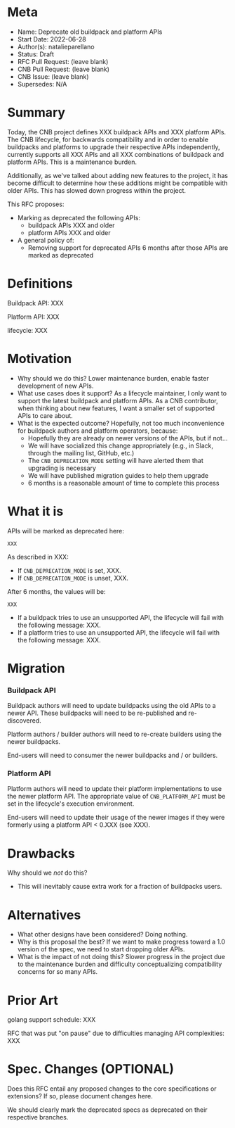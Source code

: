 # Meta

[meta]: #meta

- Name: Deprecate old buildpack and platform APIs
- Start Date: 2022-06-28
- Author(s): natalieparellano
- Status: Draft <!-- Acceptable values: Draft, Approved, On Hold, Superseded -->
- RFC Pull Request: (leave blank)
- CNB Pull Request: (leave blank)
- CNB Issue: (leave blank)
- Supersedes: N/A

# Summary

[summary]: #summary

Today, the CNB project defines XXX buildpack APIs and XXX platform APIs. The CNB lifecycle, for backwards compatibility
and in order to enable buildpacks and platforms to upgrade their respective APIs independently, currently supports all
XXX APIs and all XXX combinations of buildpack and platform APIs. This is a maintenance burden.

Additionally, as we've talked about adding new features to the project, it has become difficult to determine how these
additions might be compatible with older APIs. This has slowed down progress within the project.

This RFC proposes:

* Marking as deprecated the following APIs:
    * buildpack APIs XXX and older
    * platform APIs XXX and older
* A general policy of:
    * Removing support for deprecated APIs 6 months after those APIs are marked as deprecated

# Definitions

[definitions]: #definitions

Buildpack API: XXX

Platform API: XXX

lifecycle: XXX

# Motivation

[motivation]: #motivation

- Why should we do this? Lower maintenance burden, enable faster development of new APIs.
- What use cases does it support? As a lifecycle maintainer, I only want to support the latest buildpack and platform
  APIs. As a CNB contributor, when thinking about new features, I want a smaller set of supported APIs to care about.
- What is the expected outcome? Hopefully, not too much inconvenience for buildpack authors and platform operators,
  because:
    - Hopefully they are already on newer versions of the APIs, but if not...
    - We will have socialized this change appropriately (e.g., in Slack, through the mailing list, GitHub, etc.)
    - The `CNB_DEPRECATION_MODE` setting will have alerted them that upgrading is necessary
    - We will have published migration guides to help them upgrade
    - 6 months is a reasonable amount of time to complete this process

# What it is

[what-it-is]: #what-it-is

APIs will be marked as deprecated here:

```
XXX
```

As described in XXX:

* If `CNB_DEPRECATION_MODE` is set, XXX.
* If `CNB_DEPRECATION_MODE` is unset, XXX.

After 6 months, the values will be:

```
XXX
```

* If a buildpack tries to use an unsupported API, the lifecycle will fail with the following message: XXX.
* If a platform tries to use an unsupported API, the lifecycle will fail with the following message: XXX.

# Migration

[migration]: #migration

### Buildpack API

Buildpack authors will need to update buildpacks using the old APIs to a newer API. These buildpacks will need to be
re-published and re-discovered.

Platform authors / builder authors will need to re-create builders using the newer buildpacks.

End-users will need to consumer the newer buildpacks and / or builders.

### Platform API

Platform authors will need to update their platform implementations to use the newer platform API. The appropriate value
of `CNB_PLATFORM_API` must be set in the lifecycle's execution environment.

End-users will need to update their usage of the newer images if they were formerly using a platform API < 0.XXX (see
XXX).

# Drawbacks

[drawbacks]: #drawbacks

Why should we *not* do this?

* This will inevitably cause extra work for a fraction of buildpacks users.

# Alternatives

[alternatives]: #alternatives

- What other designs have been considered? Doing nothing.
- Why is this proposal the best? If we want to make progress toward a 1.0 version of the spec, we need to start dropping
  older APIs.
- What is the impact of not doing this? Slower progress in the project due to the maintenance burden and difficulty
  conceptualizing compatibility concerns for so many APIs.

# Prior Art

[prior-art]: #prior-art

golang support schedule: XXX

RFC that was put "on pause" due to difficulties managing API complexities: XXX

# Spec. Changes (OPTIONAL)

[spec-changes]: #spec-changes
Does this RFC entail any proposed changes to the core specifications or extensions? If so, please document changes here.

We should clearly mark the deprecated specs as deprecated on their respective branches. 
